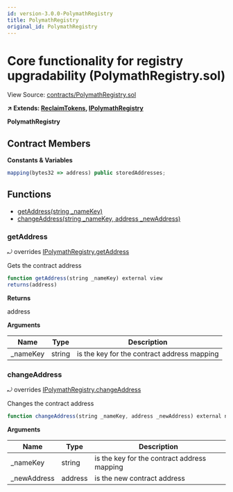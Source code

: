 ```yaml
---
id: version-3.0.0-PolymathRegistry
title: PolymathRegistry
original_id: PolymathRegistry
---
```


# Core functionality for registry upgradability (PolymathRegistry.sol)

View Source: [contracts/PolymathRegistry.sol](../../../contracts/PolymathRegistry.sol)

**↗ Extends: [ReclaimTokens](ReclaimTokens.md), [IPolymathRegistry](IPolymathRegistry.md)**

**PolymathRegistry**

## Contract Members
**Constants & Variables**

```js
mapping(bytes32 => address) public storedAddresses;

```

## Functions

- [getAddress(string _nameKey)](#getaddress)
- [changeAddress(string _nameKey, address _newAddress)](#changeaddress)

### getAddress

⤾ overrides [IPolymathRegistry.getAddress](IPolymathRegistry.md#getaddress)

Gets the contract address

```js
function getAddress(string _nameKey) external view
returns(address)
```

**Returns**

address

**Arguments**

| Name        | Type           | Description  |
| ------------- |------------- | -----|
| _nameKey | string | is the key for the contract address mapping | 

### changeAddress

⤾ overrides [IPolymathRegistry.changeAddress](IPolymathRegistry.md#changeaddress)

Changes the contract address

```js
function changeAddress(string _nameKey, address _newAddress) external nonpayable onlyOwner 
```

**Arguments**

| Name        | Type           | Description  |
| ------------- |------------- | -----|
| _nameKey | string | is the key for the contract address mapping | 
| _newAddress | address | is the new contract address | 

